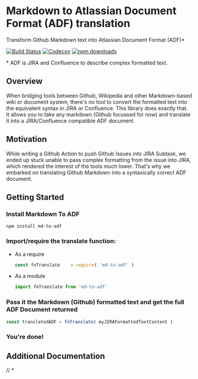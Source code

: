 # Markdown to Atlassian Document Format (ADF) translation

Transform Github Markdown text into Atlassian Document Format (ADF)*

[![Build Status](https://github.com/b-yond-infinite-network/md-to-adf/workflows/test/badge.svg)](https://github.com/b-yond-infinite-network/md-to-adf/workflows/test/)
[![Codecov](https://codecov.io/gh/b-yond-infinite-network/md-to-adf/branch/master/graph/badge.svg)](https://codecov.io/gh/b-yond-infinite-network/md-to-adf)
[![npm downloads](https://img.shields.io/npm/dm/md-to-adf?style=flat-square)](https://www.npmjs.com/package/md-to-adf)

\* ADF is JIRA and Confluence to describe complex formatted text. 


## Overview
When bridging tools between Github, Wikipedia and other Markdown-based wiki or document system, there's no tool to 
convert the formatted text into the equivalent syntax in JIRA or Confluence. This library does exactly that.
It allows you to take any markdown (Github focussed for now) and translate it into a JIRA/Confluence compatible ADF document.

## Motivation

While writing a Github Action to push Github Issues into JIRA Subtask, we ended up stuck unable to pass complex formatting
from the issue into JIRA, which rendered the interest of the tools much lower.
That's why we embarked on translating Github Markdown into a syntaxically correct ADF document.


## Getting Started

### Install Markdown To ADF

```
npm install md-to-adf
```

### Import/require the translate function:
* As a require
  ```javascript
  const fnTranslate    = require( 'md-to-adf' )
  ```
  
* As a module
  ```javascript
  import fnTranslate from 'md-to-adf'
  ```
  
  
### Pass it the Markdown (Github) formatted text and get the full ADF Document returned

```javascript
const translatedADF = fnTranslate( myJIRAFormattedTextContent )
```

### You're done!


## Additional Documentation 

//  * [](./docs/)
